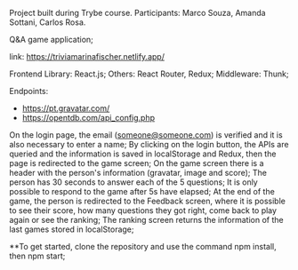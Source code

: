 Project built during Trybe course.
Participants: Marco Souza, Amanda Sottani, Carlos Rosa.

Q&A game application;

link: https://triviamarinafischer.netlify.app/

Frontend Library: React.js; Others: React Router, Redux; Middleware: Thunk; 

Endpoints:
- https://pt.gravatar.com/
- https://opentdb.com/api_config.php

On the login page, the email (someone@someone.com) is verified and it is also necessary to enter a name;
By clicking on the login button, the APIs are queried and the information is saved in localStorage and Redux, then the page is redirected to the game screen;
On the game screen there is a header with the person's information (gravatar, image and score);
The person has 30 seconds to answer each of the 5 questions;
It is only possible to respond to the game after 5s have elapsed;
At the end of the game, the person is redirected to the Feedback screen, where it is possible to see their score, how many questions they got right, come back to play again or see the ranking;
The ranking screen returns the information of the last games stored in localStorage;

**To get started, clone the repository and use the command npm install, then npm start;
